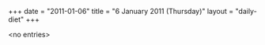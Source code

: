 +++
date = "2011-01-06"
title = "6 January 2011 (Thursday)"
layout = "daily-diet"
+++

\<no entries\>